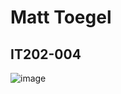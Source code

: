 # Matt Toegel
## IT202-004
![image](https://user-images.githubusercontent.com/54863474/112307884-deafeb80-8c77-11eb-8b0e-fd8e8e3638fd.png)
